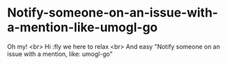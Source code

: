 # Notify-someone-on-an-issue-with-a-mention-like-umogl-go
Oh my! &lt;br> Hi :fly we here to relax &lt;br> And easy "Notify someone on an issue with a mention, like: umogl-go" 
